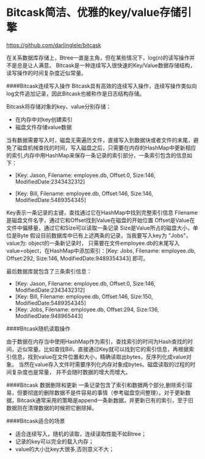 Bitcask简洁、优雅的key/value存储引擎
==========
https://github.com/darlinglele/bitcask


在关系数据库存储上，Btree一直是主角，但在某些情况下，log(n)的读写操作并不是总是让人满意。 Bitcask是一种连续写入很快速的Key/Value数据存储结构，读写操作的时间复杂度近似常量。

####Bitcask连续写入操作
Bitcask具有高效的连续写入操作，连续写操作类似向log文件追加记录，因此Bitcask也被称作是日志结构存储。

Bitcask将存储对象的key、value分别存储：
*   在内存中对key创建索引
*   磁盘文件存储value数据

当有数据需要写入时，磁盘无需遍历文件，直接写入到数据块或者文件的末尾，避免了磁盘机械查找的时间，写入磁盘之后，只需要在内存的HashMap中更新相应的索引,内存中用HashMap来保存一条记录的索引部分，一条索引包含的信息如下：

*   [Key: Jason, Filename: employee.db, Offset:0, Size:146, ModifiedDate:2343432312]

*   [Key: Bill, Filename: employee.db, Offset:146, Size:146, ModifiedDate:5489354345]

Key表示一条记录的主键，查找通过它在HashMap中找到完整索引信息
Filename是磁盘文件名字，通过它和Offset找到Value在磁盘的开始位置
Offset是Value在文件中偏移量，通过它和Size可以读取一条记录
Size是Value所占的磁盘大小，单位是Byte
假设目前数据库中已有上述两条的记录，当我要写入key为 "Jobs"， value为: object的一条新记录时， 只需要在文件employee.db的末尾写入value=object，在HashMap中添加索引：[Key: Jobs, Filename: employee.db, Offset:292, Size:146, ModifiedDate:9489354343] 即可。

最后数据库就包含了三条索引信息：

*   [Key: Jason, Filename: employee.db, Offset:0, Size:146, ModifiedDate:2343432312]
*   [Key: Bill, Filename: employee.db, Offset:146, Size:150, ModifiedDate:5489354345]
*   [Key: Jobs, Filename: employee.db, Offset:294, Size:136, ModifiedDate:948965443] 

####Bitcask随机读取操作

由于数据在内存当中使用HashMap作为索引，查找索引的时间为Hash查找的时间，近似常量。比如查找Bill，直接通过Key就可以找到它的索引信息，再根据索引信息，找到value在文件位置和大小，精确读取出bytes，反序列化成value对象。 当然在value存入文件时需要序列化内存对象成bytes。磁盘读取的过程的时间复杂度也是常量， 并不会随时数据的增大而增大。

####Bitcask 数据删除和更新
一条记录包含了索引和数据两个部分,删除索引容易，但要彻底的删除数据不是件容易的事情（参考磁盘空间整理）。对于更新数据，Bitcask通常采用的策略是append一条新数据，并更新已有的索引，至于旧数据则在清理数据的时候把它删除掉。  

####Bitcask适合的场景
*   适合连续写入，随机的读取，连续读取性能不如Btree；
*   记录的key可以完全的载入内存；
*   value的大小比key大很多,否则意义不大；
